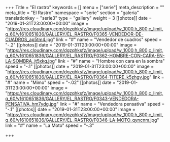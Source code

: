 +++
Title = "El rastro"
keywords = []
menu = ["serie"]
meta_description = ""
meta_title = "El Rastro"
namespace = "serie"
section = "galeria"
translationkey = "serie3"
type = "gallery"
weight = 3
[[photos]]
date = "2019-01-31T23:00:00+00:00"
image = "https://res.cloudinary.com/dgzqhksfz/image/upload/w_1000,h_800,c_limit,q_60/v1610651836/GALLERY/EL_RASTRO/F0365-VENDEDOR-DE-CUADROS_ap5tm4.jpg"
link = "#"
name = "Vendedor de cuadros"
speed = "-.2"
[[photos]]
date = "2019-01-31T23:00:00+00:00"
image = "https://res.cloudinary.com/dgzqhksfz/image/upload/w_1000,h_800,c_limit,q_60/v1610651836/GALLERY/EL_RASTRO/F0362-HOMBRE-CON-CARA-EN-LA-SOMBRA_jt5xkq.jpg"
link = "#"
name = "Hombre con cara en la sombra"
speed = "-.1"
[[photos]]
date = "2019-01-31T23:00:00+00:00"
image = "https://res.cloudinary.com/dgzqhksfz/image/upload/w_1000,h_800,c_limit,q_60/v1610651836/GALLERY/EL_RASTRO/F0364-TITERE_k5zhgv.jpg"
link = "#"
name = "Mimo"
speed = "-.02"
[[photos]]
date = "2019-01-31T23:00:00+00:00"
image = "https://res.cloudinary.com/dgzqhksfz/image/upload/w_1000,h_800,c_limit,q_60/v1610651836/GALLERY/EL_RASTRO/F0343-VENDEDORA-PENSATIVA_hm7ydg.jpg"
link = "#"
name = "Vendedora pensativa"
speed = "-.1"
[[photos]]
date = "2019-01-31T23:00:00+00:00"
image = "https://res.cloudinary.com/dgzqhksfz/image/upload/w_1000,h_800,c_limit,q_60/v1610651836/GALLERY/EL_RASTRO/F0346-LA-MOTO_qyncnm.jpg"
link = "#"
name = "La Moto"
speed = "-.3"

+++
